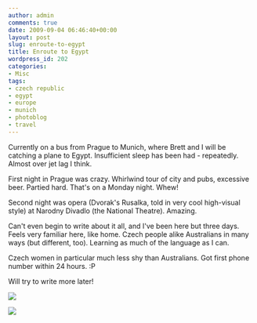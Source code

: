 ```yaml
---
author: admin
comments: true
date: 2009-09-04 06:46:40+00:00
layout: post
slug: enroute-to-egypt
title: Enroute to Egypt
wordpress_id: 202
categories:
- Misc
tags:
- czech republic
- egypt
- europe
- munich
- photoblog
- travel
---
```


Currently on a bus from Prague to Munich, where Brett and I will be catching a plane to Egypt. Insufficient sleep has been had - repeatedly. Almost over jet lag I think.

First night in Prague was crazy. Whirlwind tour of city and pubs, excessive beer. Partied hard. That's on a Monday night. Whew!

Second night was opera (Dvorak's Rusalka, told in very cool high-visual style) at Narodny Divadlo (the National Theatre). Amazing.

Can't even begin to write about it all, and I've been here but three days. Feels very familiar here, like home. Czech people alike Australians in many ways (but different, too). Learning as much of the language as I can.

Czech women in particular much less shy than Australians. Got first phone number within 24 hours. :P

Will try to write more later!

[![](http://arcwhite.org/wp-content/uploads/2009/09/p_1600_1200_75CEA5F5-0382-4197-B256-512D1EE6264F.jpeg)](http://arcwhite.org/wp-content/uploads/2009/09/p_1600_1200_75CEA5F5-0382-4197-B256-512D1EE6264F.jpeg)

[![](http://arcwhite.org/wp-content/uploads/2009/09/l_1600_1200_F283001B-8AC4-4870-91F3-3A4F0C3074D6.jpeg)](http://arcwhite.org/wp-content/uploads/2009/09/l_1600_1200_F283001B-8AC4-4870-91F3-3A4F0C3074D6.jpeg)
